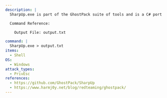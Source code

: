 ```yaml
---
description: |
  SharpUp.exe is part of the GhostPack suite of tools and is a C# port of PowerUp that will perform numerous privilege escalation checks. The following command will run all priv esc checks and store the output in a file.

  Command Reference:

  	Output File: output.txt

command: |
  SharpUp.exe > output.txt
items:
  - Shell
OS:
  - Windows
attack_types:
  - PrivEsc
references:
  - https://github.com/GhostPack/SharpUp
  - https://www.harmj0y.net/blog/redteaming/ghostpack/
---
```

